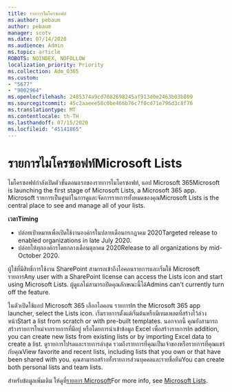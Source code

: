 ```yaml
---
title: รายการไมโครซอฟท์
ms.author: pebaum
author: pebaum
manager: scotv
ms.date: 07/14/2020
ms.audience: Admin
ms.topic: article
ROBOTS: NOINDEX, NOFOLLOW
localization_priority: Priority
ms.collection: Adm_O365
ms.custom:
- "5677"
- "9002964"
ms.openlocfilehash: 2485374a9cd7082698245af913d0e2463b03b809
ms.sourcegitcommit: 45c2aaeee58c0be466b76c7f0cd71e796d3c8f76
ms.translationtype: MT
ms.contentlocale: th-TH
ms.lasthandoff: 07/15/2020
ms.locfileid: "45141865"
---
```

# <a name="microsoft-lists"></a><span data-ttu-id="028d7-102">รายการไมโครซอฟท์</span><span class="sxs-lookup"><span data-stu-id="028d7-102">Microsoft Lists</span></span>

<span data-ttu-id="028d7-103">ไมโครซอฟท์กําลังเปิดตัวขั้นตอนแรกของรายการไมโครซอฟท์, แอป Microsoft 365</span><span class="sxs-lookup"><span data-stu-id="028d7-103">Microsoft is launching the first stage of Microsoft Lists, a Microsoft 365 app.</span></span> <span data-ttu-id="028d7-104">Microsoft รายการเป็นศูนย์ในการดูและจัดการรายการทั้งหมดของคุณ</span><span class="sxs-lookup"><span data-stu-id="028d7-104">Microsoft Lists is the central place to see and manage all of your lists.</span></span>  
  
<span data-ttu-id="028d7-105">**เวลา**</span><span class="sxs-lookup"><span data-stu-id="028d7-105">**Timing**</span></span>  

- <span data-ttu-id="028d7-106">ปล่อยเป้าหมายเพื่อเปิดใช้งานองค์กรในปลายเดือนกรกฎาคม 2020</span><span class="sxs-lookup"><span data-stu-id="028d7-106">Targeted release to enabled organizations in late July 2020.</span></span>
- <span data-ttu-id="028d7-107">ปล่อยให้ทุกองค์กรโดยกลางเดือนตุลาคม 2020</span><span class="sxs-lookup"><span data-stu-id="028d7-107">Release to all organizations by mid-October 2020.</span></span>

<span data-ttu-id="028d7-108">ผู้ใช้ที่มีสิทธิ์การใช้งาน SharePoint สามารถเข้าถึงไอคอนรายการและเริ่มใช้ Microsoft รายการ</span><span class="sxs-lookup"><span data-stu-id="028d7-108">Any user with a SharePoint license can access the Lists icon and start using Microsoft Lists.</span></span> <span data-ttu-id="028d7-109">ผู้ดูแลไม่สามารถปิดคุณลักษณะนี้ได้</span><span class="sxs-lookup"><span data-stu-id="028d7-109">Admins can't currently turn off the feature.</span></span>
 
<span data-ttu-id="028d7-110">ในตัวเปิดใช้แอป Microsoft 365 เลือกไอคอน รายการ</span><span class="sxs-lookup"><span data-stu-id="028d7-110">In the Microsoft 365 app launcher, select the Lists icon.</span></span> <span data-ttu-id="028d7-111">เริ่มรายการตั้งแต่เริ่มต้นหรือมีเทมเพลตที่สร้างไว้ล่วงหน้า</span><span class="sxs-lookup"><span data-stu-id="028d7-111">Start a list from scratch or with pre-built templates.</span></span> <span data-ttu-id="028d7-112">นอกจากนี้ คุณยังสามารถสร้างรายการใหม่จากรายการที่มีอยู่ หรือโดยการนําเข้าข้อมูล Excel เพื่อสร้างรายการ</span><span class="sxs-lookup"><span data-stu-id="028d7-112">In addition, you can create new lists from existing lists or by importing Excel data to create a list.</span></span> <span data-ttu-id="028d7-113">ดูรายการโปรดและรายการล่าสุด รวมถึงรายการที่คุณเป็นเจ้าของหรือรายการที่คุณแชร์กับคุณ</span><span class="sxs-lookup"><span data-stu-id="028d7-113">View favorite and recent lists, including lists that you own or that have been shared with you.</span></span> <span data-ttu-id="028d7-114">คุณสามารถสร้างทั้งรายการส่วนบุคคลและรายชื่อทีม</span><span class="sxs-lookup"><span data-stu-id="028d7-114">You can create both personal lists and team lists.</span></span>  

<span data-ttu-id="028d7-115">สําหรับข้อมูลเพิ่มเติม ให้ดูที่[รายการ Microsoft](https://aka.ms/microsoftlists)</span><span class="sxs-lookup"><span data-stu-id="028d7-115">For more info, see [Microsoft Lists](https://aka.ms/microsoftlists).</span></span>